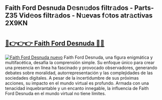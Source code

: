## Faith Ford Desnuda D𝚎sn𝚞dos filtr𝚊dos - Parts-Z35 Vid𝚎os filtr𝚊dos - N𝚞evas f𝚘tos atr𝚊ctivas 2X9KN

# <h2><a href="http://mb2sg8l.tromn.icu/?c=Faith+Ford+Desnuda">🔗👉👉👉 Faith Ford Desnuda 🔗🔗</a></h2>

[![Faith Ford Desnuda nuevo](https://i.imgur.com/pEAQMta.gif)](http://mb2sg8l.tromn.icu/?c=Faith+Ford+Desnuda)
Faith Ford Desnuda, una figura enigmática y multifacética, desafía la comprensión simple. Su enfoque único para crear una presencia en línea ha fascinado y provocado observadores, generando debates sobre moralidad, autorrepresentación y las complejidades de las sociedades digitales. A pesar de la incertidumbre de sus próximas acciones, su impacto en el mundo virtual es profundo. Armada con una tenacidad inquebrantable y un encanto innegable, la influencia de Faith Ford Desnuda en el mundo virtual no tiene límites.
